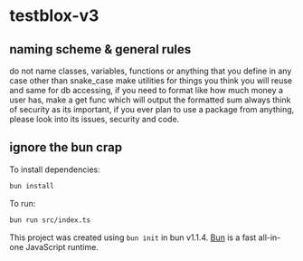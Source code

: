 # testblox-v3

## naming scheme & general rules
do not name classes, variables, functions or anything that you define in any case other than snake_case
make utilities for things you think you will reuse and same for db accessing, if you need to format like how much money a user has, make a get func which will output the formatted sum
always think of security as its important, if you ever plan to use a package from anything, please look into its issues, security and code.

## ignore the bun crap
To install dependencies:

```bash
bun install
```

To run:

```bash
bun run src/index.ts
```

This project was created using `bun init` in bun v1.1.4. [Bun](https://bun.sh) is a fast all-in-one JavaScript runtime.
